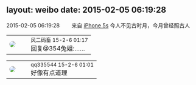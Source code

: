 layout: weibo
date: 2015-02-05 06:19:28
---
<meta name="referrer" content="no-referrer" />

2015-02-05 06:19:28  &nbsp;&nbsp;&nbsp;&nbsp;&nbsp;&nbsp; 来自 <a href="sinaweibo://customweibosource" rel="nofollow">iPhone 5s</a>
今人不见古时月，今月曾经照古人 ​​​

<table style="width: 100%;">
  <tr>
    <td style="width: 40px;"><img style="border-radius:50%" src="https://tva3.sinaimg.cn/crop.0.0.639.639.50/6d2a6003jw8f3idy69w2gj20hs0hrt9g.jpg?KID=imgbed,tva&Expires=1624463475&ssig=kXCOkbkn5x"></td>
    <td colspan="2"><small>风二码畜 15-2-6 01:17</small><br/>回复@354兔姐:……</td>
  </tr>
</table>

<table style="width: 100%;">
  <tr>
    <td style="width: 40px;"><img style="border-radius:50%" src="https://tva4.sinaimg.cn/crop.0.0.180.180.50/7d25944djw1e8qgp5bmzyj2050050aa8.jpg?KID=imgbed,tva&Expires=1624463475&ssig=2f%2B11JRH2r"></td>
    <td colspan="2"><small>qq335544 15-2-6 01:01</small><br/>好像有点道理</td>
  </tr>
</table>
